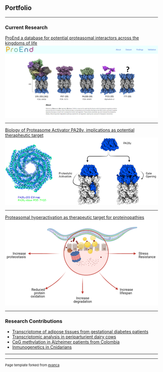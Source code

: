 ## Portfolio

---

### Current Research

[ProEnd a database for potential proteasomal interactors across the kingdoms of life](/ProEnd-Project)
<img src="images/proend-page.png?raw=true"/>

---
[Biology of Proteasome Activator PA28y, implications as potential therapheutic target](/PA28-Project)
<img src="images/pa28-page.png?raw=true"/>

---
[Proteasomal hyperactivation as therapeutic target for proteinopathies](/Hyperactive-Celegans-Project)
<img src="images/opengate.png?raw=true"/>

---

### Research Contributions
- [Transcriptome of adipose tissues from gestational diabetes patients](/RNAseq-Gestationa-diabetes)
- [Transcriptomic analysis in periparturient dairy cows](/RNAseq-BosTaurus)
- [CpG methylation in Alzheimer patients from Colombia](/sample_page4)
- [Inmunogenetics in Cnidarians](/sample_page5)


---




---
<p style="font-size:11px">Page template forked from <a href="https://github.com/evanca/quick-portfolio">evanca</a></p>
<!-- Remove above link if you don't want to attibute -->
